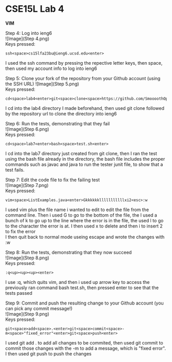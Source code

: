 # CSE15L Lab 4

**VIM** <br>

Step 4: Log into ieng6 <br>
![Image](Step 4.png) <br>
Keys pressed: <br>
```
ssh<space>cs15lfa23bu@ieng6.ucsd.edu<enter> 
```
I used the ssh command by pressing the repective letter keys, then space, then used my account info to log into ieng6 <br>

Step 5: Clone your fork of the repository from your Github account (using the SSH URL)
![Image](Step 5.png) <br>
Keys pressed: <br>
```
cd<space>lab4<enter>git<space>clone<space>https://github.com/SmoooothOperator/lab7.git<enter>
```
I cd into the lab4 directory I made beforehand, then used git clone followed by the repository url to clone the directory into ieng6 <br>

Step 6: Run the tests, demonstrating that they fail <br>
![Image](Step 6.png) <br>
Keys pressed: <br>
```
cd<space>lab7<enter>bash<space>test.sh<enter> 
```
I cd into the lab7 directory just created from git clone, then I ran the test using the bash file already in the directory, the bash file includes the proper commands such as javac and java to run the tester junit file, to show that a test fails.

Step 7: Edit the code file to fix the failing test <br>
![Image](Step 7.png) <br>
Keys pressed: <br>
```
vim<space>ListExamples.java<enter>Gkkkkkklllllllllllxi2<esc>:w 
```
I used vim plus the file name i wanted to edit to edit the file from the command line. Then i used G to go to the bottom of the file, the I used a bunch of k to go up to the line where the error is in the file, the used l to go to the character the error is at. I then used x to delete and then i to insert 2 to fix the error <br>
I then quit back to normal mode useing escape and wrote the changes with :w <br>

Step 8: Run the tests, demonstrating that they now succeed <br>
![Image](Step 8.png) <br>
Keys pressed: <br>
```
:q<up><up><up><enter> 
```
I use :q, which quits vim, and then i used up arrow key to access the previously ran command bash test.sh, then pressed enter to see that the tests passed <br>

Step 9: Commit and push the resulting change to your Github account (you can pick any commit message!) <br>
![Image](Step 9.png) <br>
Keys pressed: <br>
```
git<space>add<space>.<enter>git<space>commit<space>-m<space>"fixed_error"<enter>git<space>push<enter> 
```
I used git add . to add all changes to be commited, then used git commit to commit those changes with the -m to add a message, which is "fixed error". I then used git push to push the changes <br>

